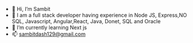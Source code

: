 - 👋 Hi, I’m Sambit
- 👀 I am a full stack developer having experience in Node JS, Express,NO SQL, Javascript, Angular,React, Java, Donet, SQL and Oracle
- 🌱 I’m currently learning Next js
- 📫 sambitdash129@gmail.com

<!---
samips129/samips129 is a ✨ special ✨ repository because its `README.md` (this file) appears on your GitHub profile.
You can click the Preview link to take a look at your changes.
--->
